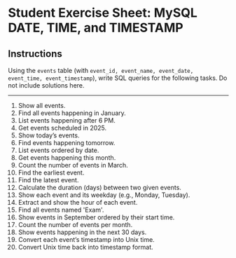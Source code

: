 # Student Exercise Sheet: MySQL DATE, TIME, and TIMESTAMP

## Instructions
Using the `events` table (with `event_id, event_name, event_date, event_time, event_timestamp`), 
write SQL queries for the following tasks. Do not include solutions here.

---

1. Show all events.
2. Find all events happening in January.
3. List events happening after 6 PM.
4. Get events scheduled in 2025.
5. Show today’s events.
6. Find events happening tomorrow.
7. List events ordered by date.
8. Get events happening this month.
9. Count the number of events in March.
10. Find the earliest event.
11. Find the latest event.
12. Calculate the duration (days) between two given events.
13. Show each event and its weekday (e.g., Monday, Tuesday).
14. Extract and show the hour of each event.
15. Find all events named 'Exam'.
16. Show events in September ordered by their start time.
17. Count the number of events per month.
18. Show events happening in the next 30 days.
19. Convert each event’s timestamp into Unix time.
20. Convert Unix time back into timestamp format.
